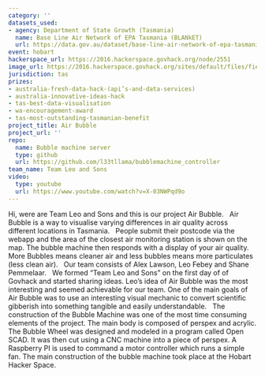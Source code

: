 ```yaml
---
category: ''
datasets_used:
- agency: Department of State Growth (Tasmania)
  name: Base Line Air Network of EPA Tasmania (BLANkET)
  url: https://data.gov.au/dataset/base-line-air-network-of-epa-tasmania-blanket
event: hobart
hackerspace_url: https://2016.hackerspace.govhack.org/node/2551
image_url: https://2016.hackerspace.govhack.org/sites/default/files/field/image/bm_0.jpg
jurisdiction: tas
prizes:
- australia-fresh-data-hack-(api’s-and-data-services)
- australia-innovative-ideas-hack
- tas-best-data-visualisation
- wa-encouragement-award
- tas-most-outstanding-tasmanian-benefit
project_title: Air Bubble
project_url: ''
repo:
  name: Bubble machine server
  type: github
  url: https://github.com/l33tllama/bubblemachine_controller
team_name: Team Leo and Sons
video:
  type: youtube
  url: https://www.youtube.com/watch?v=X-03NWPqd9o
---
```


Hi, were are Team Leo and Sons and this is our project Air Bubble.
 
Air Bubble is a way to visualise varying differences in air quality across different locations in Tasmania.
 
People submit their postcode via the webapp and the area of the closest air monitoring station is shown on the map. The bubble machine then responds with a display of your air quality. More Bubbles means cleaner air and less bubbles means more particulates (less clean air). 
 
Our team consists of Alex Lawson, Leo Febey and Shane Pemmelaar.
 
We formed “Team Leo and Sons” on the first day of of Govhack and started sharing ideas. Leo’s idea of Air Bubble was the most interesting and seemed achievable for our team. One of the main goals of Air Bubble was to use an interesting visual mechanic to convert scientific gibberish into something tangible and easily understandable. 
 
The construction of the Bubble Machine was one of the most time consuming elements of the project. The main body is composed of perspex and acrylic. The Bubble Wheel was designed and modeled in a program called Open SCAD. It was then cut using a CNC machine into a piece of perspex. A Raspberry PI is used to command a motor controller which runs a simple fan. The main construction of the bubble machine took place at the Hobart Hacker Space. ​​​​​​​
